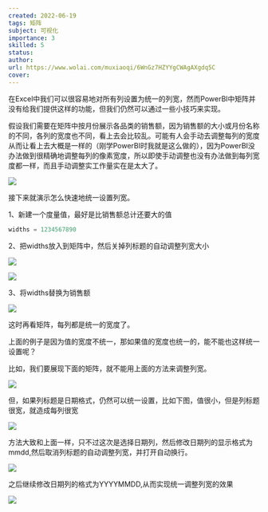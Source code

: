 ```yaml
---
created: 2022-06-19
tags: 矩阵
subject: 可视化
importance: 3
skilled: 5
status:
author:
url: https://www.wolai.com/muxiaoqi/6WnGz7HZYYgCWAgAXgdq5C
cover: 
---
```

在Excel中我们可以很容易地对所有列设置为统一的列宽，然而PowerBI中矩阵并没有给我们提供这样的功能，但我们仍然可以通过一些小技巧来实现。

假设我们需要在矩阵中按月份展示各品类的销售额，因为销售额的大小或月份名称的不同，各列的宽度也不同，看上去会比较乱。可能有人会手动去调整每列的宽度从而让看上去大概是一样的（刚学PowerBI时我就是这么做的），因为PowerBI没办法做到很精确地调整每列的像素宽度，所以即使手动调整也没有办法做到每列宽度都一样，而且手动调整实工作量实在是太大了。

![](https://secure2.wostatic.cn/static/v6NPtAP2nyVwuR8wXDcDuj/image.png?auth_key=1655641890-iDrKPGHWEEmVhZMt6b263T-0-8ff3b1c28abbb9ded703e7b32a9fed1e)

接下来就演示怎么快速地统一设置列宽。

1、新建一个度量值，最好是比销售额总计还要大的值

```js
widths = 1234567890
```

2、把widths放入到矩阵中，然后关掉列标题的自动调整列宽大小

![](https://secure2.wostatic.cn/static/8qhEgju9NkdvRQQra9LbnY/image.png?auth_key=1655992403-hc69qiNi9i52j3VAPNBJ3J-0-051a6f3e3806e2a60c3dc2a7ecaf9abd)

![](https://secure2.wostatic.cn/static/hC5qQNAvfAq56LtuMmbd53/image.png?auth_key=1655992423-vHSwX2YMo9rQbFZjsM71DU-0-6911886a3ba66a9e43cda952769a51e5)

3、将widths替换为销售额

![](https://secure2.wostatic.cn/static/woQbQqEcKBzYn6Lrp1F6MQ/image.png?auth_key=1655992436-5Gw6WVhXuNAPRDJessGbyN-0-a09059decf27bcaf9bd47227e57778e8)

这时再看矩阵，每列都是统一的宽度了。

上面的例子是因为值的宽度不统一，那如果值的宽度也统一的，能不能也这样统一设置呢？

比如，我们要展现下面的矩阵，就不能用上面的方法来调整列宽。

![](https://secure2.wostatic.cn/static/b3zAEa2x4xTZ1fZYBEScgV/image.png?auth_key=1655992454-riR9QueySFYqUyKzQiiYRv-0-e87cd43b1cc5ebbec52f9d4190f24d21)

但，如果列标题是日期格式，仍然可以统一设置，比如下图，值很小，但是列标题很宽，就造成每列很宽

![](https://secure2.wostatic.cn/static/hx8AqrfrfvtgQvTo7A5owt/image.png?auth_key=1655641928-5gNyP9RWANxQfrtEuzU1nL-0-ec72d97c8b079991e9181453ce67a725)

方法大致和上面一样，只不过这次是选择日期列，然后修改日期列的显示格式为mmdd,然后取消列标题的自动调整列宽，并打开自动换行。

![](https://secure2.wostatic.cn/static/hx8AqrfrfvtgQvTo7A5owt/image.png?auth_key=1655992474-9rC54NVXL4zH6wyv1u499E-0-3d23d7365ae45cbe5e1c7ede02e831e5)

之后继续修改日期列的格式为YYYYMMDD,从而实现统一调整列宽的效果

![](https://secure2.wostatic.cn/static/pTx8rt5Nw2JatZL3svftkS/image.png?auth_key=1655992489-4e5zzvje3XuFhFxanGjzwF-0-d069b89538e99beeeeaa7adb423cb44e)